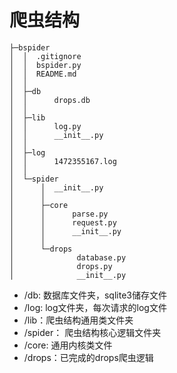 # 爬虫结构

```
├─bspider
│  │  .gitignore
│  │  bspider.py
│  │  README.md
│  │
│  ├─db
│  │      drops.db
│  │
│  ├─lib
│  │      log.py
│  │      __init__.py
│  │
│  ├─log
│  │      1472355167.log
│  │
│  └─spider
│      │  __init__.py
│      │
│      ├─core
│      │      parse.py
│      │      request.py
│      │      __init__.py
│      │
│      └─drops
│              database.py
│              drops.py
│              __init__.py
```

- /db: 数据库文件夹，sqlite3储存文件
- /log: log文件夹，每次请求的log文件
- /lib：爬虫结构通用类文件夹
- /spider： 爬虫结构核心逻辑文件夹
- /core: 通用内核类文件
- /drops：已完成的drops爬虫逻辑